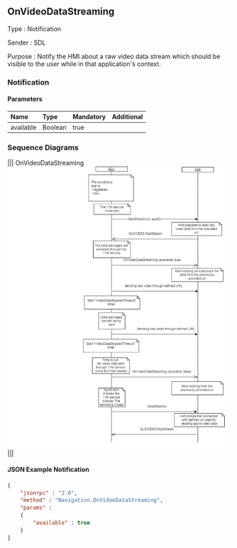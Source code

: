 ## OnVideoDataStreaming

Type
: Notification

Sender
: SDL

Purpose
: Notify the HMI about a raw video data stream which should be visible to the user while in that application's context.

### Notification

#### Parameters

|Name|Type|Mandatory|Additional|
|:---|:---|:--------|:---------|
|available|Boolean|true||

### Sequence Diagrams
|||
OnVideoDataStreaming
![OnVideoDataStreaming](./assets/OnVideoDataStreaming.jpg)
|||

#### JSON Example Notification
```json
{
	"jsonrpc" : "2.0",
	"method" : "Navigation.OnVideoDataStreaming",
	"params" :  
	{
		"available" : true
	}
}
```
